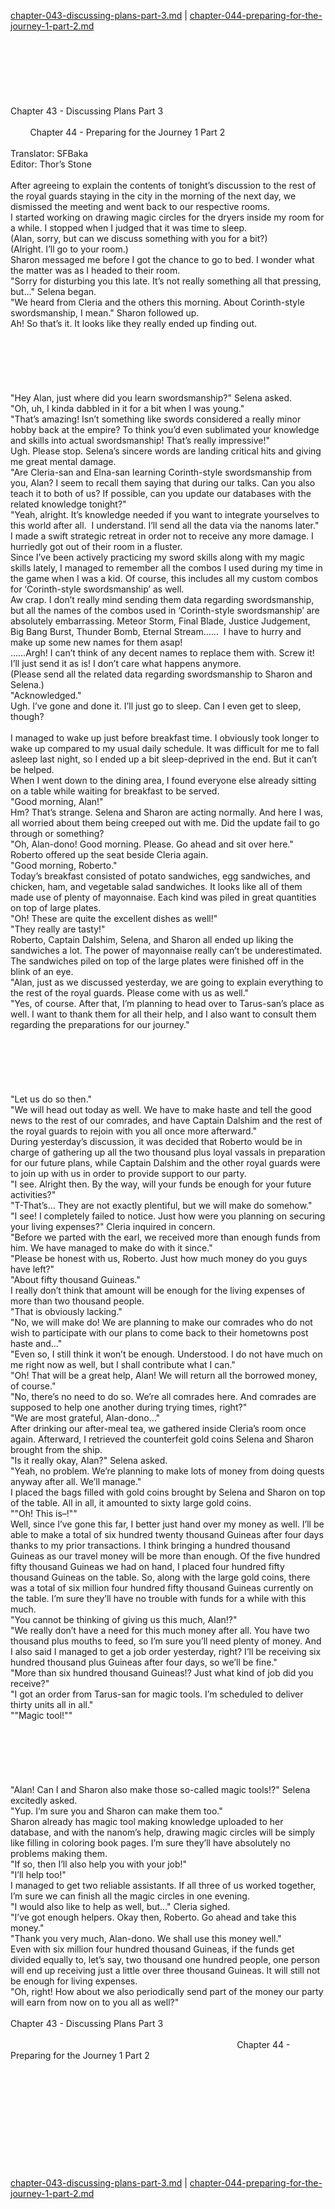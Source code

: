 [chapter-043-discussing-plans-part-3.md](./chapter-043-discussing-plans-part-3.md) | [chapter-044-preparing-for-the-journey-1-part-2.md](./chapter-044-preparing-for-the-journey-1-part-2.md) <br/>
<br/>
<br/>
<br/>
<br/>
<br/>
<br/>
<br/>
Chapter 43 - Discussing Plans Part 3<br/>
                                                                                                                                        Chapter 44 - Preparing for the Journey 1 Part 2<br/>
<br/>
Translator: SFBaka<br/>
Editor: Thor’s Stone<br/>
<br/>
After agreeing to explain the contents of tonight’s discussion to the rest of the royal guards staying in the city in the morning of the next day, we dismissed the meeting and went back to our respective rooms.<br/>
I started working on drawing magic circles for the dryers inside my room for a while. I stopped when I judged that it was time to sleep.<br/>
(Alan, sorry, but can we discuss something with you for a bit?)<br/>
(Alright. I’ll go to your room.)<br/>
Sharon messaged me before I got the chance to go to bed. I wonder what the matter was as I headed to their room.<br/>
"Sorry for disturbing you this late. It’s not really something all that pressing, but…" Selena began.<br/>
"We heard from Cleria and the others this morning. About Corinth-style swordsmanship, I mean." Sharon followed up.<br/>
Ah! So that’s it. It looks like they really ended up finding out.<br/>
<br/>
<br/>
<br/>
<br/>
<br/>
<br/>
"Hey Alan, just where did you learn swordsmanship?" Selena asked.<br/>
"Oh, uh, I kinda dabbled in it for a bit when I was young."<br/>
"That’s amazing! Isn’t something like swords considered a really minor hobby back at the empire? To think you’d even sublimated your knowledge and skills into actual swordsmanship! That’s really impressive!"<br/>
Ugh. Please stop. Selena’s sincere words are landing critical hits and giving me great mental damage.  <br/>
"Are Cleria-san and Elna-san learning Corinth-style swordsmanship from you, Alan? I seem to recall them saying that during our talks. Can you also teach it to both of us? If possible, can you update our databases with the related knowledge tonight?" <br/>
"Yeah, alright. It’s knowledge needed if you want to integrate yourselves to this world after all.  I understand. I’ll send all the data via the nanoms later."<br/>
I made a swift strategic retreat in order not to receive any more damage. I hurriedly got out of their room in a fluster.<br/>
Since I’ve been actively practicing my sword skills along with my magic skills lately, I managed to remember all the combos I used during my time in the game when I was a kid. Of course, this includes all my custom combos for ‘Corinth-style swordsmanship’ as well. <br/>
Aw crap. I don’t really mind sending them data regarding swordsmanship, but all the names of the combos used in ‘Corinth-style swordsmanship’ are absolutely embarrassing. Meteor Storm, Final Blade, Justice Judgement, Big Bang Burst, Thunder Bomb, Eternal Stream……  I have to hurry and make up some new names for them asap!<br/>
……Argh! I can’t think of any decent names to replace them with. Screw it! I’ll just send it as is! I don’t care what happens anymore.<br/>
(Please send all the related data regarding swordsmanship to Sharon and Selena.)<br/>
"Acknowledged." <br/>
Ugh. I’ve gone and done it. I’ll just go to sleep. Can I even get to sleep, though?<br/>
<br/>
I managed to wake up just before breakfast time. I obviously took longer to wake up compared to my usual daily schedule. It was difficult for me to fall asleep last night, so I ended up a bit sleep-deprived in the end. But it can’t be helped.  <br/>
When I went down to the dining area, I found everyone else already sitting on a table while waiting for breakfast to be served. <br/>
"Good morning, Alan!"<br/>
Hm? That’s strange. Selena and Sharon are acting normally. And here I was, all worried about them being creeped out with me. Did the update fail to go through or something?<br/>
"Oh, Alan-dono! Good morning. Please. Go ahead and sit over here." <br/>
Roberto offered up the seat beside Cleria again.  <br/>
"Good morning, Roberto."<br/>
Today’s breakfast consisted of potato sandwiches, egg sandwiches, and chicken, ham, and vegetable salad sandwiches. It looks like all of them made use of plenty of mayonnaise. Each kind was piled in great quantities on top of large plates.  <br/>
"Oh! These are quite the excellent dishes as well!"<br/>
"They really are tasty!"<br/>
Roberto, Captain Dalshim, Selena, and Sharon all ended up liking the sandwiches a lot. The power of mayonnaise really can’t be underestimated. <br/>
The sandwiches piled on top of the large plates were finished off in the blink of an eye. <br/>
"Alan, just as we discussed yesterday, we are going to explain everything to the rest of the royal guards. Please come with us as well."<br/>
"Yes, of course. After that, I’m planning to head over to Tarus-san’s place as well. I want to thank them for all their help, and I also want to consult them regarding the preparations for our journey."<br/>
<br/>
<br/>
<br/>
<br/>
<br/>
<br/>
"Let us do so then."<br/>
"We will head out today as well. We have to make haste and tell the good news to the rest of our comrades, and have Captain Dalshim and the rest of the royal guards to rejoin with you all once more afterward."  <br/>
During yesterday’s discussion, it was decided that Roberto would be in charge of gathering up all the two thousand plus loyal vassals in preparation for our future plans, while Captain Dalshim and the other royal guards were to join up with us in order to provide support to our party.  <br/>
"I see. Alright then. By the way, will your funds be enough for your future activities?"<br/>
"T-That’s… They are not exactly plentiful, but we will make do somehow."<br/>
"I see! I completely failed to notice. Just how were you planning on securing your living expenses?" Cleria inquired in concern. <br/>
"Before we parted with the earl, we received more than enough funds from him. We have managed to make do with it since."<br/>
"Please be honest with us, Roberto. Just how much money do you guys have left?"<br/>
"About fifty thousand Guineas." <br/>
I really don’t think that amount will be enough for the living expenses of more than two thousand people. <br/>
"That is obviously lacking."<br/>
"No, we will make do! We are planning to make our comrades who do not wish to participate with our plans to come back to their hometowns post haste and…" <br/>
"Even so, I still think it won’t be enough. Understood. I do not have much on me right now as well, but I shall contribute what I can."<br/>
"Oh! That will be a great help, Alan! We will return all the borrowed money, of course."<br/>
"No, there’s no need to do so. We’re all comrades here. And comrades are supposed to help one another during trying times, right?"<br/>
"We are most grateful, Alan-dono…" <br/>
After drinking our after-meal tea, we gathered inside Cleria’s room once again. Afterward, I retrieved the counterfeit gold coins Selena and Sharon brought from the ship.<br/>
"Is it really okay, Alan?" Selena asked.<br/>
"Yeah, no problem. We’re planning to make lots of money from doing quests anyway after all. We’ll manage." <br/>
I placed the bags filled with gold coins brought by Selena and Sharon on top of the table. All in all, it amounted to sixty large gold coins.<br/>
""Oh! This is–!""<br/>
Well, since I’ve gone this far, I better just hand over my money as well. I’ll be able to make a total of six hundred twenty thousand Guineas after four days thanks to my prior transactions. I think bringing a hundred thousand Guineas as our travel money will be more than enough. Of the five hundred fifty thousand Guineas we had on hand, I placed four hundred fifty thousand Guineas on the table. So, along with the large gold coins, there was a total of six million four hundred fifty thousand Guineas currently on the table. I’m sure they’ll have no trouble with funds for a while with this much.<br/>
"You cannot be thinking of giving us this much, Alan!?"<br/>
"We really don’t have a need for this much money after all. You have two thousand plus mouths to feed, so I’m sure you’ll need plenty of money. And I also said I managed to get a job order yesterday, right? I’ll be receiving six hundred thousand plus Guineas after four days, so we’ll be fine."  <br/>
"More than six hundred thousand Guineas!? Just what kind of job did you receive?" <br/>
"I got an order from Tarus-san for magic tools. I’m scheduled to deliver thirty units all in all." <br/>
""Magic tool!""<br/>
<br/>
<br/>
<br/>
<br/>
<br/>
<br/>
"Alan! Can I and Sharon also make those so-called magic tools!?" Selena excitedly asked.<br/>
"Yup. I’m sure you and Sharon can make them too."<br/>
Sharon already has magic tool making knowledge uploaded to her database, and with the nanom’s help, drawing magic circles will be simply like filling in coloring book pages. I’m sure they’ll have absolutely no problems making them.<br/>
"If so, then I’ll also help you with your job!"<br/>
"I’ll help too!"<br/>
I managed to get two reliable assistants. If all three of us worked together, I’m sure we can finish all the magic circles in one evening. <br/>
"I would also like to help as well, but…" Cleria sighed. <br/>
"I’ve got enough helpers. Okay then, Roberto. Go ahead and take this money."<br/>
"Thank you very much, Alan-dono. We shall use this money well."<br/>
Even with six million four hundred thousand Guineas, if the funds get divided equally to, let’s say, two thousand one hundred people, one person will end up receiving just a little over three thousand Guineas. It will still not be enough for living expenses. <br/>
"Oh, right! How about we also periodically send part of the money our party will earn from now on to you all as well?"  <br/>
<br/>
Chapter 43 - Discussing Plans Part 3<br/>
                                                                                                                                        Chapter 44 - Preparing for the Journey 1 Part 2<br/>
<br/>
<br/>
<br/>
<br/>
<br/>
<br/>
<br/>
<br/>
<br/>
<br/> <br/>
[chapter-043-discussing-plans-part-3.md](./chapter-043-discussing-plans-part-3.md) | [chapter-044-preparing-for-the-journey-1-part-2.md](./chapter-044-preparing-for-the-journey-1-part-2.md) <br/>

